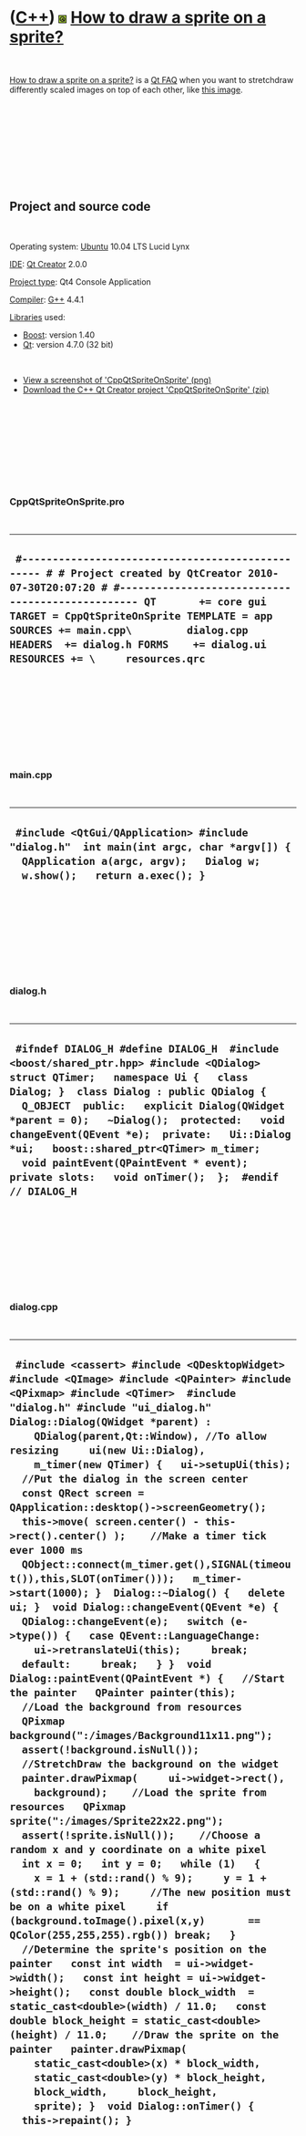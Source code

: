 



 

 

 

 

 

([C++](Cpp.md)) ![Qt](PicQt.png) [How to draw a sprite on a sprite?](CppQtSpriteOnSprite.md)
==============================================================================================

 

[How to draw a sprite on a sprite?](CppQtSpriteOnSprite.md) is a [Qt
FAQ](CppQtFaq.md) when you want to stretchdraw differently scaled
images on top of each other, like [this image](CppQtSpriteOnSprite.png).

 

 

 

 

 

Project and source code
-----------------------

 

Operating system: [Ubuntu](http://www.ubuntu.com) 10.04 LTS Lucid Lynx

[IDE](CppIde.md): [Qt Creator](CppQt.md) 2.0.0

[Project type](CppQtProjectType.md): Qt4 Console Application

[Compiler](CppCompiler.md): [G++](CppGpp.md) 4.4.1

[Libraries](CppLibrary.md) used:

-   [Boost](CppBoost.md): version 1.40
-   [Qt](CppQt.md): version 4.7.0 (32 bit)

 

-   [View a screenshot of
    'CppQtSpriteOnSprite' (png)](CppQtSpriteOnSprite.png)
-   [Download the C++ Qt Creator project
    'CppQtSpriteOnSprite' (zip)](CppQtSpriteOnSprite.zip)

 

 

 

 

 

### CppQtSpriteOnSprite.pro

 

  ------------------------------------------------------------------------------------------------------------------------------------------------------------------------------------------------------------------------------------------------------------------------------------------------------------------------------------------------------
  ` #------------------------------------------------- # # Project created by QtCreator 2010-07-30T20:07:20 # #------------------------------------------------- QT       += core gui TARGET = CppQtSpriteOnSprite TEMPLATE = app SOURCES += main.cpp\         dialog.cpp HEADERS  += dialog.h FORMS    += dialog.ui RESOURCES += \     resources.qrc`
  ------------------------------------------------------------------------------------------------------------------------------------------------------------------------------------------------------------------------------------------------------------------------------------------------------------------------------------------------------

 

 

 

 

 

### main.cpp

 

  ---------------------------------------------------------------------------------------------------------------------------------------------------------------------
  ` #include <QtGui/QApplication> #include "dialog.h"  int main(int argc, char *argv[]) {   QApplication a(argc, argv);   Dialog w;   w.show();   return a.exec(); }`
  ---------------------------------------------------------------------------------------------------------------------------------------------------------------------

 

 

 

 

 

### dialog.h

 

  ---------------------------------------------------------------------------------------------------------------------------------------------------------------------------------------------------------------------------------------------------------------------------------------------------------------------------------------------------------------------------------------------------------------------------------------------------------------------
  ` #ifndef DIALOG_H #define DIALOG_H  #include <boost/shared_ptr.hpp> #include <QDialog> struct QTimer;   namespace Ui {   class Dialog; }  class Dialog : public QDialog {   Q_OBJECT  public:   explicit Dialog(QWidget *parent = 0);   ~Dialog();  protected:   void changeEvent(QEvent *e);  private:   Ui::Dialog *ui;   boost::shared_ptr<QTimer> m_timer;    void paintEvent(QPaintEvent * event);  private slots:   void onTimer();  };  #endif // DIALOG_H`
  ---------------------------------------------------------------------------------------------------------------------------------------------------------------------------------------------------------------------------------------------------------------------------------------------------------------------------------------------------------------------------------------------------------------------------------------------------------------------

 

 

 

 

 

### dialog.cpp

 

  -------------------------------------------------------------------------------------------------------------------------------------------------------------------------------------------------------------------------------------------------------------------------------------------------------------------------------------------------------------------------------------------------------------------------------------------------------------------------------------------------------------------------------------------------------------------------------------------------------------------------------------------------------------------------------------------------------------------------------------------------------------------------------------------------------------------------------------------------------------------------------------------------------------------------------------------------------------------------------------------------------------------------------------------------------------------------------------------------------------------------------------------------------------------------------------------------------------------------------------------------------------------------------------------------------------------------------------------------------------------------------------------------------------------------------------------------------------------------------------------------------------------------------------------------------------------------------------------------------------------------------------------------------------------------------------------------------------------------------------------------------------------------------------------------------------------------------------------------------------------------------------------------------------------------------------------------------------------------------------------------------------------------------------------------------------------------------------------------------------------------------------------------------------------------
  ` #include <cassert> #include <QDesktopWidget> #include <QImage> #include <QPainter> #include <QPixmap> #include <QTimer>  #include "dialog.h" #include "ui_dialog.h"  Dialog::Dialog(QWidget *parent) :     QDialog(parent,Qt::Window), //To allow resizing     ui(new Ui::Dialog),     m_timer(new QTimer) {   ui->setupUi(this);    //Put the dialog in the screen center   const QRect screen = QApplication::desktop()->screenGeometry();   this->move( screen.center() - this->rect().center() );    //Make a timer tick ever 1000 ms   QObject::connect(m_timer.get(),SIGNAL(timeout()),this,SLOT(onTimer()));   m_timer->start(1000); }  Dialog::~Dialog() {   delete ui; }  void Dialog::changeEvent(QEvent *e) {   QDialog::changeEvent(e);   switch (e->type()) {   case QEvent::LanguageChange:     ui->retranslateUi(this);     break;   default:     break;   } }  void Dialog::paintEvent(QPaintEvent *) {   //Start the painter   QPainter painter(this);    //Load the background from resources   QPixmap background(":/images/Background11x11.png");   assert(!background.isNull());    //StretchDraw the background on the widget   painter.drawPixmap(     ui->widget->rect(),     background);    //Load the sprite from resources   QPixmap sprite(":/images/Sprite22x22.png");   assert(!sprite.isNull());    //Choose a random x and y coordinate on a white pixel   int x = 0;   int y = 0;   while (1)   {     x = 1 + (std::rand() % 9);     y = 1 + (std::rand() % 9);     //The new position must be on a white pixel     if (background.toImage().pixel(x,y)       == QColor(255,255,255).rgb()) break;   }    //Determine the sprite's position on the painter   const int width  = ui->widget->width();   const int height = ui->widget->height();   const double block_width  = static_cast<double>(width) / 11.0;   const double block_height = static_cast<double>(height) / 11.0;    //Draw the sprite on the painter   painter.drawPixmap(     static_cast<double>(x) * block_width,     static_cast<double>(y) * block_height,     block_width,     block_height,     sprite); }  void Dialog::onTimer() {   this->repaint(); }`
  -------------------------------------------------------------------------------------------------------------------------------------------------------------------------------------------------------------------------------------------------------------------------------------------------------------------------------------------------------------------------------------------------------------------------------------------------------------------------------------------------------------------------------------------------------------------------------------------------------------------------------------------------------------------------------------------------------------------------------------------------------------------------------------------------------------------------------------------------------------------------------------------------------------------------------------------------------------------------------------------------------------------------------------------------------------------------------------------------------------------------------------------------------------------------------------------------------------------------------------------------------------------------------------------------------------------------------------------------------------------------------------------------------------------------------------------------------------------------------------------------------------------------------------------------------------------------------------------------------------------------------------------------------------------------------------------------------------------------------------------------------------------------------------------------------------------------------------------------------------------------------------------------------------------------------------------------------------------------------------------------------------------------------------------------------------------------------------------------------------------------------------------------------------------------

 

 

 

 

 





 



